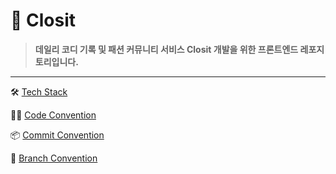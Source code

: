 # 👕 Closit

> **데일리 코디 기록 및 패션 커뮤니티 서비스 Closit 개발을 위한 프론트엔드 레포지토리입니다.**

---
🛠 [Tech Stack](https://github.com/UMC-Closit/FrontEnd/wiki/Tech-Stack)

🧑‍💻 [Code Convention](https://github.com/UMC-Closit/FrontEnd/wiki/Code-Convention)

📦 [Commit Convention](https://github.com/UMC-Closit/FrontEnd/wiki/Commit-Convention)

🌲 [Branch Convention](https://github.com/UMC-Closit/FrontEnd/wiki/Branch-Convention)
